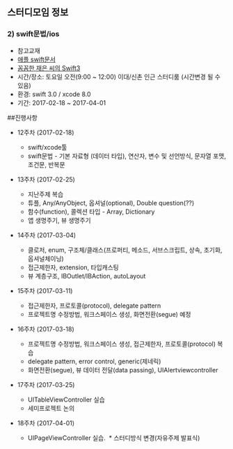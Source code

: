 ## 스터디모임 정보
### 2) swift문법/ios
 * 참고교재
  * [애플 swift문서](
https://developer.apple.com/library/prerelease/content/documentation/Swift/Conceptual/Swift_Programming_Language/)
   * [꼼꼼한 재은 씨의 Swift3](http://book.naver.com/bookdb/book_detail.nhn?bid=11282203)
 * 시간/장소: 토요일 오전(9:00 ~ 12:00) 이대/신촌 인근 스터디룸 (시간변경 될 수 있음)
 * 환경: swift 3.0 / xcode 8.0
 * 기간: 2017-02-18 ~ 2017-04-01

##진행사항

* 12주차 (2017-02-18)
  * swift/xcode툴
  * swift문법 - 기본 자료형 (데이터 타입), 연산자, 변수 및 선언방식, 문자열 포맷, 조건문, 반복문
 
* 13주차 (2017-02-25)
  * 지난주제 복습
  * 튜플, Any/AnyObject, 옵셔널(optional), Double question(??)
  * 함수(function), 콜렉션 타입 - Array, Dictionary
  * 앱 생명주기, 뷰 생명주기

* 14주차 (2017-03-04)
  * 클로저, enum, 구조체/클래스(프로퍼티, 메소드, 서브스크립트, 상속, 초기화, 옵셔널체이닝)
  * 접근제한자, extension, 타입캐스팅
  * 뷰 계층구조, IBOutlet/IBAction, autoLayout
 
* 15주차 (2017-03-11)
  * 접근제한자, 프로토콜(protocol), delegate pattern
  * 프로젝트명 수정방법, 워크스페이스 생성, 화면전환(segue) 예정

* 16주차 (2017-03-18)
  * 프로젝트명 수정방법, 워크스페이스 생성, 접근제한자, 프로토콜(protocol) 복습
  * delegate pattern, error control, generic(제네릭)
  * 화면전환(segue), 뷰 데이터 전달(data passing), UIAlertviewcontroller
  
* 17주차 (2017-03-25)
  * UITableViewController 실습
  * 세미프로젝트 논의
  
* 18주차 (2017-04-01)
  * UIPageViewController 실습.
  * 스터디방식 변경(자유주제 발표식)